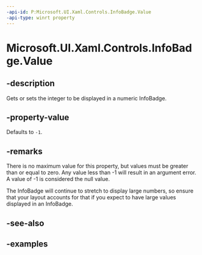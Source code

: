 ```yaml
---
-api-id: P:Microsoft.UI.Xaml.Controls.InfoBadge.Value
-api-type: winrt property
---
```


# Microsoft.UI.Xaml.Controls.InfoBadge.Value

<!--
public int Value { get; set; }
-->


## -description
Gets or sets the integer to be displayed in a numeric InfoBadge.

## -property-value
Defaults to `-1`. 

## -remarks
There is no maximum value for this property, but values must be greater than or equal to zero.
Any value less than -1 will result in an argument error. A value of -1 is considered the null value. 

The InfoBadge will continue to stretch to display large numbers, so ensure that your layout accounts 
for that if you expect to have large values displayed in an InfoBadge.

## -see-also

## -examples

